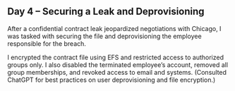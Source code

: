 ## Day 4 – Securing a Leak and Deprovisioning

After a confidential contract leak jeopardized negotiations with Chicago, I was tasked with securing the file and deprovisioning the employee responsible for the breach.

I encrypted the contract file using EFS and restricted access to authorized groups only. I also disabled the terminated employee’s account, removed all group memberships, and revoked access to email and systems. (Consulted ChatGPT for best practices on user deprovisioning and file encryption.)

